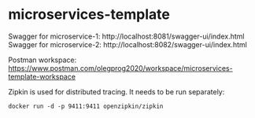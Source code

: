 # microservices-template

Swagger for microservice-1: http://localhost:8081/swagger-ui/index.html
Swagger for microservice-2: http://localhost:8082/swagger-ui/index.html

Postman workspace: https://www.postman.com/olegprog2020/workspace/microservices-template-workspace

Zipkin is used for distributed tracing. It needs to be run separately:
```
docker run -d -p 9411:9411 openzipkin/zipkin
```

